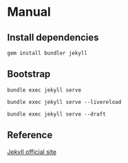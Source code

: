 # Manual

## Install dependencies
```
gem install bundler jekyll
```

## Bootstrap
```
bundle exec jekyll serve

bundle exec jekyll serve --livereload

bundle exec jekyll serve --draft
```

## Reference
[Jekyll official site](https://jekyllrb.com/)